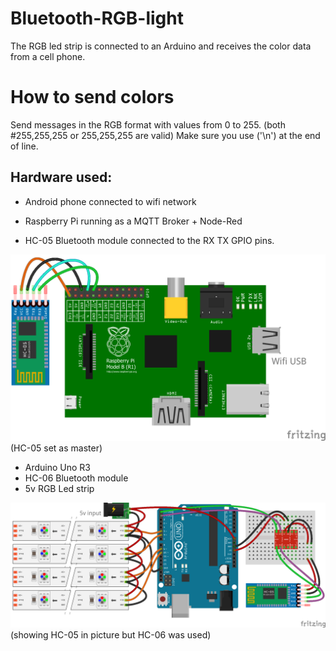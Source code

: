 # Bluetooth-RGB-light
The RGB led strip is connected to an Arduino and receives the color data from a cell phone.

# How to send colors
Send messages in the RGB format with values from 0 to 255. (both #255,255,255 or 255,255,255 are valid)
Make sure you use ('\n') at the end of line.

## Hardware used:

* Android phone connected to wifi network


* Raspberry Pi running as a MQTT Broker + Node-Red
* HC-05 Bluetooth module connected to the RX TX GPIO pins.

![Fritzing PNG: Raspberry Pi + Bluetooth](https://github.com/waldooo/Bluetooth-RGB-light/blob/master/images/luminaria_bluetooth_RGB_raspberryPi.png "Raspberry Pi (any) + HC-05") (HC-05 set as master)

* Arduino Uno R3
* HC-06 Bluetooth module
* 5v RGB Led strip

![Fritzing PNG: Arduino Bluetooth Led Strip](https://github.com/waldooo/Bluetooth-RGB-light/blob/master/images/luminaria_bluetooth_RGB_arduino.png "Arduino Bluetooth Led Strip") (showing HC-05 in picture but HC-06 was used)


